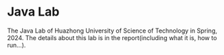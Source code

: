 # Java Lab
The Java Lab of Huazhong University of Science of Technology in Spring, 2024.
The details about this lab is in the report(including what it is, how to run...).
